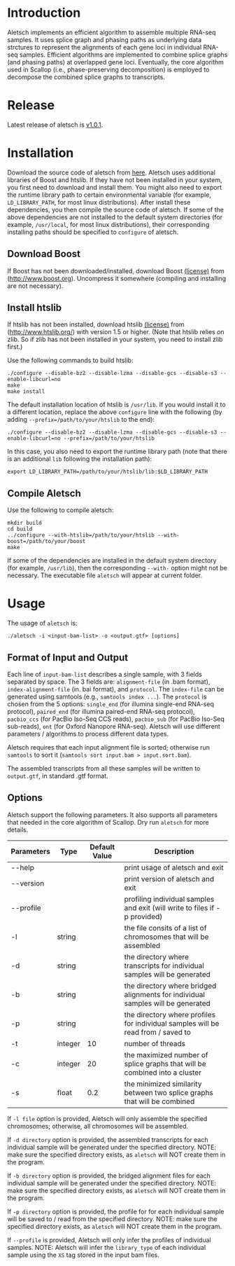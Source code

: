 # Introduction

Aletsch implements an efficient algorithm to assemble multiple RNA-seq samples.
It uses splice graph and phasing paths as underlying data strctures to represent
the alignments of each gene loci in individual RNA-seq samples.
Efficient algorithms are implemented to combine splice graphs (and phasing paths)
at overlapped gene loci. Eventually, the core algorithm used in Scallop (i.e., phase-preserving decomposition)
is employed to decompose the combined splice graphs to transcripts.

# Release
Latest release of aletsch is [v1.0.1](https://github.com/Shao-Group/aletsch/releases/tag/v1.0.1).

# Installation
Download the source code of aletsch from
[here](https://github.com/Shao-Group/aletsch/releases/download/v1.0.1/aletsch-1.0.1.tar.gz).
Aletsch uses additional libraries of Boost and htslib. 
If they have not been installed in your system, you first
need to download and install them. You might also need to
export the runtime library path to certain environmental
variable (for example, `LD_LIBRARY_PATH`, for most linux distributions).
After install these dependencies, you then compile the source code of aletsch.
If some of the above dependencies are not installed to the default system 
directories (for example, `/usr/local`, for most linux distributions),
their corresponding installing paths should be specified to `configure` of aletsch.

## Download Boost
If Boost has not been downloaded/installed, download Boost
[(license)](http://www.boost.org/LICENSE_1_0.txt) from (http://www.boost.org).
Uncompress it somewhere (compiling and installing are not necessary).

## Install htslib
If htslib has not been installed, download htslib 
[(license)](https://github.com/samtools/htslib/blob/develop/LICENSE)
from (http://www.htslib.org/) with version 1.5 or higher.
(Note that htslib relies on zlib. So if zlib has not been installed in your system,
you need to install zlib first.) 

Use the following commands to build htslib:
```
./configure --disable-bz2 --disable-lzma --disable-gcs --disable-s3 --enable-libcurl=no
make
make install
```
The default installation location of htslib is `/usr/lib`.
If you would install it to a different location, replace the above `configure` line with
the following (by adding `--prefix=/path/to/your/htslib` to the end):
```
./configure --disable-bz2 --disable-lzma --disable-gcs --disable-s3 --enable-libcurl=no --prefix=/path/to/your/htslib
```
In this case, you also need to export the runtime library path (note that there
is an additional `lib` following the installation path):
```
export LD_LIBRARY_PATH=/path/to/your/htslib/lib:$LD_LIBRARY_PATH
```

## Compile Aletsch

Use the following to compile aletsch:
```
mkdir build
cd build
../configure --with-htslib=/path/to/your/htslib --with-boost=/path/to/your/boost
make
```

If some of the dependencies are installed in the default system directory (for example, `/usr/lib`),
then the corresponding `--with-` option might not be necessary.
The executable file `aletsch` will appear at current folder.

# Usage

The usage of `aletsch` is:
```
./aletsch -i <input-bam-list> -o <output.gtf> [options]
```

## Format of Input and Output
Each line of `input-bam-list` describes a single sample, with 3 fields separated by space.
The 3 fields are: `alignment-file` (in .bam format), `index-alignment-file` (in. bai format), and `protocol`.
The `index-file` can be generated using samtools (e.g., `samtools index ...`).
The `protocol` is chosen from the 5 options: `single_end` (for illumina single-end RNA-seq protocol),
`paired_end` (for illumina paired-end RNA-seq protocol), 
`pacbio_ccs` (for PacBio Iso-Seq CCS reads),
`pacbio_sub` (for PacBio Iso-Seq sub-reads),
`ont` (for Oxford Nanopore RNA-seq).
Aletsch will use different parameters / algorithms to process different data types.

Aletsch requires that each input alignment file is sorted; otherwise run `samtools` to sort it (`samtools sort input.bam > input.sort.bam`).

The assembled transcripts from all these samples will be written to `output.gtf`, in standard .gtf format.

## Options

Aletsch support the following parameters. It also supports all parameters
that needed in the core algorithm of Scallop. Dry run `aletsch` for more
details.

 Parameters | Type | Default Value | Description
 ------------- | ------------ | ------------- | ----------
 --help  | | | print usage of aletsch and exit
 --version | | | print version of aletsch and exit
 --profile | | | profiling individual samples and exit (will write to files if -p provided)
 -l | string |    | the file consits of a list of chromosomes that will be assembled
 -d | string |    | the directory where transcripts for individual samples will be generated
 -b | string |    | the directory where bridged alignments for individual samples will be generated
 -p | string |    | the directory where profiles for individual samples will be read from / saved to
 -t | integer | 10  | number of threads
 -c | integer | 20  | the maximized number of splice graphs that will be combined into a cluster
 -s | float   | 0.2 | the minimized similarity between two splice graphs that will be combined

If `-l file` option is provided, Aletsch will only assemble the specified chromosomes;
otherwise, all chromosomes will be assembled.

If `-d directory` option is provided, the assembled transcripts for each individual
sample will be generated under the specified directory. 
NOTE: make sure the specified directory exists, as `aletsch` will NOT create them in the program.

If `-b directory` option is provided, the bridged alignment files for each individual
sample will be generated under the specified directory. NOTE: make sure the specified
directory exists, as `aletsch` will NOT create them in the program.

If `-p directory` option is provided, the profile for for each individual
sample will be saved to / read from the specified directory. NOTE: make sure the specified
directory exists, as `aletsch` will NOT create them in the program.

If `--profile` is provided, Aletsch will only infer the profiles of
individual samples.  NOTE: Aletsch will infer the `library_type` of each
individual sample using the `XS` tag stored in the input bam files. 
